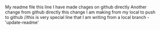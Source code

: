 My readme file
this line I have made chages on github directly
Another change from github directly
this change I am making from my local to push to github
//this is very special line that I am writing from a local branch -'update-readme'